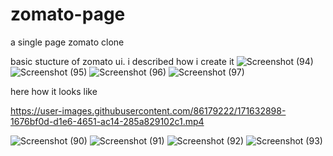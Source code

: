 # zomato-page
a single page zomato clone


basic stucture of zomato ui. i described how i create it
![Screenshot (94)](https://user-images.githubusercontent.com/86179222/171630174-4ff4a773-79c3-4c9b-bdf2-ee40a18912b2.png)
![Screenshot (95)](https://user-images.githubusercontent.com/86179222/171630177-a3f4ae30-922e-4f7a-b039-0341f7d1133a.png)
![Screenshot (96)](https://user-images.githubusercontent.com/86179222/171630179-be2091fc-633d-4fd2-ac3c-6b7b2d4cd174.png)
![Screenshot (97)](https://user-images.githubusercontent.com/86179222/171630185-d2befcc3-e8ec-432c-99c7-536a917fbe56.png)



here how it looks like


https://user-images.githubusercontent.com/86179222/171632898-1676bf0d-d1e6-4651-ac14-285a829102c1.mp4


![Screenshot (90)](https://user-images.githubusercontent.com/86179222/171628858-2feebe2c-cdd3-4e12-b600-c16cd41322ed.png)
![Screenshot (91)](https://user-images.githubusercontent.com/86179222/171628888-635eee20-5206-473f-8ff0-74654b731877.png)
![Screenshot (92)](https://user-images.githubusercontent.com/86179222/171628903-ec9c2210-6171-4f4c-a220-b4f5117806ea.png)
![Screenshot (93)](https://user-images.githubusercontent.com/86179222/171628915-4d17364b-9816-4d02-bfcc-f9c624b1cc8f.png)

